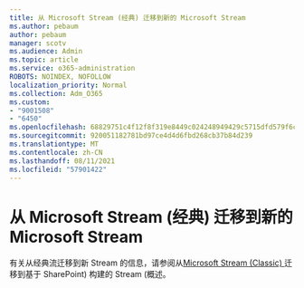 ```yaml
---
title: 从 Microsoft Stream (经典) 迁移到新的 Microsoft Stream
ms.author: pebaum
author: pebaum
manager: scotv
ms.audience: Admin
ms.topic: article
ms.service: o365-administration
ROBOTS: NOINDEX, NOFOLLOW
localization_priority: Normal
ms.collection: Adm_O365
ms.custom:
- "9001508"
- "6450"
ms.openlocfilehash: 68829751c4f12f8f319e8449c024248949429c5715dfd579f6cbc67d59584b5f
ms.sourcegitcommit: 920051182781bd97ce4d4d6fbd268cb37b84d239
ms.translationtype: MT
ms.contentlocale: zh-CN
ms.lasthandoff: 08/11/2021
ms.locfileid: "57901422"
---
```

# <a name="migrate-from-microsoft-stream-classic-to-the-new-microsoft-stream"></a>从 Microsoft Stream (经典) 迁移到新的 Microsoft Stream

有关从经典流迁移到新 Stream 的信息，请参阅从[Microsoft Stream (Classic) ](https://docs.microsoft.com/stream/streamnew/stream-classic-to-new-migration-overview)迁移到基于 SharePoint) 构建的 Stream (概述。